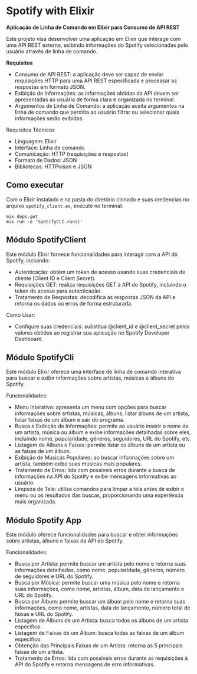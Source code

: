 # Spotify with Elixir

**Aplicação de Linha de Comando em Elixir para Consumo de API REST**

Este projeto visa desenvolver uma aplicação em Elixir que interage com uma API REST externa, exibindo informações do Spotify selecionadas pelo usuário através de linha de comando.

**Requisitos**
- Consumo de API REST: a aplicação deve ser capaz de enviar requisições HTTP para uma API REST especificada e processar as respostas em formato JSON.
- Exibição de Informações: as informações obtidas da API devem ser apresentadas ao usuário de forma clara e organizada no terminal.
- Argumentos de Linha de Comando: a aplicação aceita argumentos na linha de comando que permita ao usuário filtrar ou selecionar quais informações serão exibidas.

Requisitos Técnicos
- Linguagem: Elixir
- Interface: Linha de comando
- Comunicação: HTTP (requisições e respostas)
- Formato de Dados: JSON
- Bibliotecas: HTTPoison e JSON
  
## Como executar
Com o Elixir instalado e na pasta do diretório clonado e suas credencias no arquivo `spotify_client.ex`, execute no terminal:
```shell
mix deps.get
mix run -e 'SpotifyCLI.run()'
```
  
## Módulo SpotifyClient
Este módulo Elixir fornece funcionalidades para interagir com a API do Spotify, incluindo:

- Autenticação: obtém um token de acesso usando suas credenciais de cliente (Client ID e Client Secret).
- Requisições GET: realiza requisições GET à API do Spotify, incluindo o token de acesso para autenticação.
- Tratamento de Respostas: decodifica as respostas JSON da API e retorna os dados ou erros de forma estruturada.

Como Usar:

- Configure suas credenciais: substitua @client_id e @client_secret pelos valores obtidos ao registrar sua aplicação no Spotify Developer Dashboard.
 

## Módulo SpotifyCli
Este módulo Elixir oferece uma interface de linha de comando interativa para buscar e exibir informações sobre artistas, músicas e álbuns do Spotify.

Funcionalidades:

- Menu Interativo: apresenta um menu com opções para buscar informações sobre artistas, músicas, álbuns, listar álbuns de um artista, listar faixas de um álbum e sair do programa.
- Busca e Exibição de Informações: permite ao usuário inserir o nome de um artista, música ou álbum e exibe informações detalhadas sobre eles, incluindo nome, popularidade, gêneros, seguidores, URL do Spotify, etc.
- Listagem de Álbuns e Faixas: permite listar os álbuns de um artista ou as faixas de um álbum.
- Exibição de Músicas Populares: ao buscar informações sobre um artista, também exibe suas músicas mais populares.
- Tratamento de Erros: lida com possíveis erros durante a busca de informações na API do Spotify e exibe mensagens informativas ao usuário.
- Limpeza de Tela: utiliza comandos para limpar a tela antes de exibir o menu ou os resultados das buscas, proporcionando uma experiência mais organizada.


## Módulo Spotify App
Este módulo oferece funcionalidades para buscar e obter informações sobre artistas, álbuns e faixas da API do Spotify.

Funcionalidades:

- Busca por Artista: permite buscar um artista pelo nome e retorna suas informações detalhadas, como nome, popularidade, gêneros, número de seguidores e URL do Spotify.
- Busca por Música: permite buscar uma música pelo nome e retorna suas informações, como nome, artistas, álbum, data de lançamento e URL do Spotify.
- Busca por Álbum: permite buscar um álbum pelo nome e retorna suas informações, como nome, artistas, data de lançamento, número total de faixas e URL do Spotify.
- Listagem de Álbuns de um Artista: busca todos os álbuns de um artista específico.
- Listagem de Faixas de um Álbum: busca todas as faixas de um álbum específico.
- Obtenção das Principais Faixas de um Artista: retorna as 5 principais faixas de um artista.
- Tratamento de Erros: lida com possíveis erros durante as requisições à API do Spotify e retorna mensagens de erro informativas.